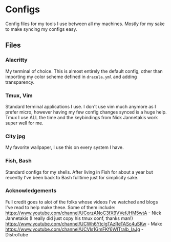 # Configs

Config files for my tools I use between all my machines. Mostly for my sake to make syncing my configs easy.

## Files

### Alacritty
My terminal of choice. This is almost entirely the default config, other than importing my color scheme defined in `dracula.yml` and adding transparency.

### Tmux, Vim
Standard terminal applications I use. I don't use vim much anymore as I prefer micro, however having my few config changes synced is a huge help. Tmux I use ALL the time and the keybindings from Nick Jannetakis work super well for me.

### City jpg
My favorite wallpaper, I use this on every system I have.

### Fish, Bash
Standard configs for my shells. After living in Fish for about a year but recently I've been back to Bash fulltime just for simplicity sake.

### Acknowledgements
Full credit goes to alot of the folks whose videos I've watched and blogs I've read to help make these. Some of them include:  
https://www.youtube.com/channel/UCorzANoC3fX9VVefJHM5wtA - Nick Jannetakis (I really did just copy his tmux conf, thanks man!)  
https://www.youtube.com/channel/UCWh6YtclgTAzReTASc4uSKw - Makc  
https://www.youtube.com/channel/UCVls1GmFKf6WlTraIb_IaJg - DistroTube  

